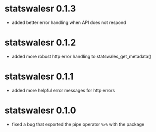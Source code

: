# statswalesr 0.1.3

* added better error handling when API does not respond 

# statswalesr 0.1.2

* added more robust http error handling to statswales_get_metadata()

# statswalesr 0.1.1

* added more helpful error messages for http errors 

# statswalesr 0.1.0

* fixed a bug that exported the pipe operator `%>%` with the package
